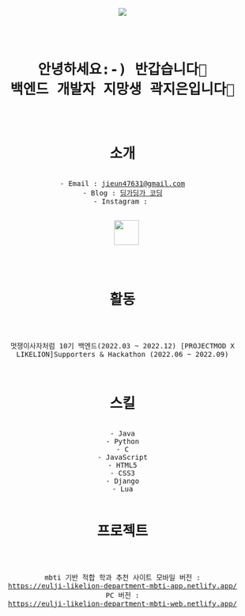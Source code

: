 <p align="center">
  <img src="https://user-images.githubusercontent.com/109029034/221773866-11c56ff5-0d58-4bc2-80b7-032d758fa1d8.png">
</p>
<pre align="center">
<H1>
안녕하세요:-) 반갑습니다👋
백엔드 개발자 지망생 곽지은입니다👋
</H1>

<h1>소개</h1>
- Email : <a href="https://mail.google.com/">jieun47631@gmail.com</a>
- Blog : <a href="https://kwak-jieun.tistory.com"/>딩가딩가 코딩</a>
- Instagram : <p align="center">
  <img src="https://user-images.githubusercontent.com/109029034/221781730-dcfd223f-53d7-4d06-ad1f-a6faa3e6b204.png" width="50" height="50"></p>

<h1>활동</h1>

멋쟁이사자처럼 10기 백엔드(2022.03 ~ 2022.12)
[PROJECTMOD X LIKELION]Supporters & Hackathon (2022.06 ~ 2022.09)

<h1>스킬</h1>
- Java
- Python
- C
- JavaScript
- HTML5
- CSS3
- Django
- Lua

<h1>프로젝트</h1>

mbti 기반 적합 학과 추천 사이트 
  모바일 버전 : <a href="https://eulji-likelion-department-mbti-app.netlify.app/">https://eulji-likelion-department-mbti-app.netlify.app/</a>
  PC 버전 : <a href="https://eulji-likelion-department-mbti-web.netlify.app/">https://eulji-likelion-department-mbti-web.netlify.app/</a>
  
</pre>
